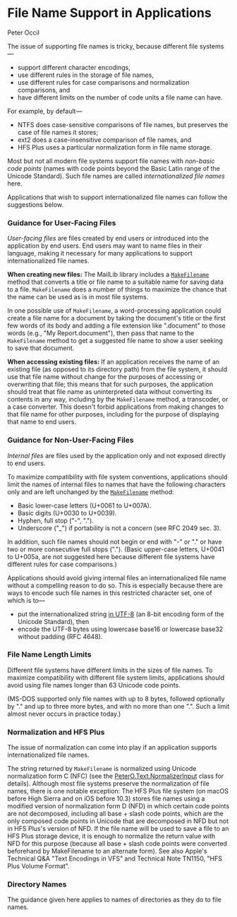 # File Name Support in Applications

Peter Occil

The issue of supporting file names is tricky, because different file systems&mdash;

- support different character encodings,
- use different rules in the storage of file names,
- use different rules for case comparisons and normalization comparisons, and
- have different limits on the number of code units a file name can have.

For example, by default&mdash;

- NTFS does case-sensitive comparisons of file names, but preserves the case of file names it stores;
- ext2 does a case-insensitive comparison of file names, and
- HFS Plus uses a particular normalization form in file name storage.

Most but not all modern file systems support file names with _non-basic code points_ (names with code points beyond the Basic Latin range of the Unicode Standard).  Such file names are called _internationalized file names_ here.

Applications that wish to support internationalized file names can follow the suggestions below.

### Guidance for User-Facing Files

_User-facing files_ are files created by end users or introduced into the application by end users.  End users may want to name files in their language, making it necessary for many applications to support internationalized file names.

**When creating new files:** The MailLib library includes a [`MakeFilename`](https://peteroupc.github.io/MailLib/docs/PeterO.Mail.ContentDisposition.html#MakeFilename_string) method that converts a title or file name to a suitable name for saving data to a file.  `MakeFilename` does a number of things to maximize the chance that the name can be used as is in most file systems.

In one possible use of `MakeFilename`, a word-processing application could create a file name for a document by taking the document's title or the first few words of its body and adding a file extension like ".document" to those words (e.g., "My Report.document"), then pass that name to the `MakeFilename` method to get a suggested file name to show a user seeking to save that document.

**When accessing existing files:** If an application receives the name of an existing file (as opposed to its directory path) from the file system, it should use that file name without change for the purposes of accessing or overwriting that file; this means that for such purposes, the application should treat that file name as uninterpreted data without converting its contents in any way, including by the `MakeFilename` method, a transcoder, or a case converter.  This doesn't forbid applications from making changes to that file name for other purposes, including for the purpose of displaying that name to end users.

### Guidance for Non-User-Facing Files

_Internal files_ are files used by the application only and not exposed directly to end users.

To maximize compatibility with file system conventions, applications should limit the names of internal files to names that have the following characters only and are left unchanged by the [`MakeFilename`](https://peteroupc.github.io/MailLib/docs/PeterO.Mail.ContentDisposition.html#MakeFilename_string) method:

- Basic lower-case letters (U+0061 to U+007A).
- Basic digits (U+0030 to U+0039).
- Hyphen, full stop ("-", ".").
- Underscore ("_") if portability is not a concern (see RFC 2049 sec. 3).

In addition, such file names should not begin or end with "-" or "." or have two or more consecutive full stops ("."). (Basic upper-case letters, U+0041 to U+005a, are not suggested here because different file systems have different rules for case comparisons.)

Applications should avoid giving internal files an internationalized file name without a compelling reason to do so.  This is especially because there are ways to encode such file names in this restricted character set, one of which is to&mdash;
- put the internationalized string [in UTF-8](https://peteroupc.github.io/MailLib/docs/PeterO.DataUtilities.html#GetUtf8Bytes_string_bool) (an 8-bit encoding form of the Unicode Standard), then
- encode the UTF-8 bytes using lowercase base16 or lowercase base32 without padding (RFC 4648).

### File Name Length Limits

Different file systems have different limits in the sizes of file names.  To maximize compatibility with different file system limits, applications should avoid using file names longer than 63 Unicode code points.

(MS-DOS supported only file names with up to 8 bytes, followed optionally by "." and up to three more bytes, and with no more than one ".".  Such a limit almost never occurs in practice today.)

### Normalization and HFS Plus

The issue of normalization can come into play if an application supports internationalized file names.

The string returned by `MakeFilename` is normalized using Unicode normalization form C (NFC) (see the [PeterO.Text.NormalizerInput](https://peteroupc.github.io/MailLib/docs/PeterO.Text.NormalizerInput.html) class for details). Although most file systems preserve the normalization of file names, there is one notable exception: The HFS Plus file system (on macOS before High Sierra and on iOS before 10.3) stores file names using a modified version of normalization form D (NFD) in which certain code points are not decomposed, including all base + slash code points, which are the only composed code points in Unicode that are decomposed in NFD but not in HFS Plus's version of NFD. If the file name will be used to save a file to an HFS Plus storage device, it is enough to normalize the return value with NFD for this purpose (because all base + slash code points were converted beforehand by MakeFilename to an alternate form). See also Apple's Technical Q&A "Text Encodings in VFS" and Technical Note TN1150, "HFS Plus Volume Format".

### Directory Names

The guidance given here applies to names of directories as they do to file names.
